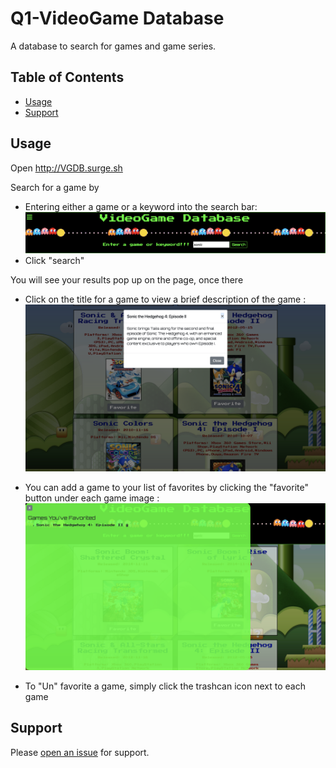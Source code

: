 # Q1-VideoGame Database

A database to search for games and game series.

## Table of Contents

- [Usage](#usage)
- [Support](#support)

## Usage

Open http://VGDB.surge.sh

Search for a game by

- Entering either a game or a keyword into the search bar:![search-bar-link](images/searchbar.png)
- Click "search"

You will see your results pop up on the page, once there

- Click on the title for a game to view a brief description of the game :![results-click-link](images/results.png)

- You can add a game to your list of favorites by clicking the "favorite" button under each game image :![favorites-list-link](images/favorits.png)

- To "Un" favorite a game, simply click the trashcan icon next to each game


## Support

Please [open an issue](https://github.com/burnsidion/Q1-Project/issues) for support.
